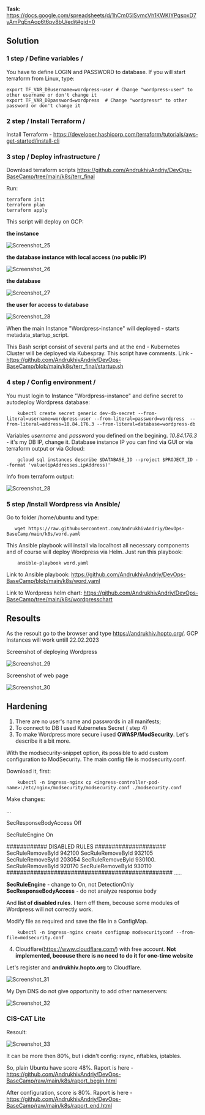 **Task:** https://docs.google.com/spreadsheets/d/1hCm05lSvmcVh1KWKIYPqspxD7yAmPqEnAop6t6pv8bU/edit#gid=0

## Solution

### 1 step / Define variables /

You have to define LOGIN and PASSWORD to database. If you will start terraform from Linux, type:

    export TF_VAR_DBusername=wordpress-user # Change "wordpress-user" to other username or don't change it 
    export TF_VAR_DBpassword=wordpress  # Change "wordpressr" to other password or don't change it 
    
    
### 2 step / Install Terraform /

Install Terraform - https://developer.hashicorp.com/terraform/tutorials/aws-get-started/install-cli

### 3 step / Deploy infrastructure /

Download terraform scripts https://github.com/AndrukhivAndriy/DevOps-BaseCamp/tree/main/k8s/terr_final

Run:

    terraform init
    terraform plan
    terraform apply
    
This script will deploy on GCP: 

**the instance**

![Screenshot_25](https://user-images.githubusercontent.com/79985930/219436459-28cc7e47-8ae9-4d6b-b093-42d46f7d9578.png)

**the database instance with local access (no public IP)**

![Screenshot_26](https://user-images.githubusercontent.com/79985930/219436997-bbbf905d-91d8-4180-a7fc-31c6f6e8a692.png)

**the database**

![Screenshot_27](https://user-images.githubusercontent.com/79985930/219437397-f39a88f9-d041-4dbb-bc99-3dfa8f340bae.png)

**the user for access to database**

![Screenshot_28](https://user-images.githubusercontent.com/79985930/219437613-bb30ab3a-74e0-499e-a2a6-a704ed83308b.png)

When the main Instance "Wordpress-instance" will deployed - starts metadata_startup_script.

This Bash script consist of several parts and at the end - Kubernetes Cluster will be deployed via Kubespray. This script have comments. Link - https://github.com/AndrukhivAndriy/DevOps-BaseCamp/blob/main/k8s/terr_final/startup.sh

### 4 step / Config environment /

You must login to Instance "Wordpress-instance" and define secret to autodeploy Wordpress database:

        kubectl create secret generic dev-db-secret --from-literal=username=wordpress-user --from-literal=password=wordpress  --from-literal=address=10.84.176.3 --from-literal=database=wordpress-db
        
Variables *username* and *password* you defined on the begining. *10.84.176.3* - it's my DB IP, change it. Database instance IP you can find via GUI or via terraform output or via Gcloud:

        gcloud sql instances describe $DATABASE_ID --project $PROJECT_ID --format 'value(ipAddresses.ipAddress)'
        
Info from terraform output:

 ![Screenshot_28](https://user-images.githubusercontent.com/79985930/219589449-a2f8a166-d7b0-4c68-860d-be05cedb1d2d.png) 
 
 
### 5 step /Install Wordpress via Ansible/

Go to folder /home/ubuntu and type:

       wget https://raw.githubusercontent.com/AndrukhivAndriy/DevOps-BaseCamp/main/k8s/word.yaml

This Ansible playbook will install via localhost all necessary components and of course will deploy Wordpress via Helm. Just run this playbook:

        ansible-playbook word.yaml
        
Link to Ansible playbook: https://github.com/AndrukhivAndriy/DevOps-BaseCamp/blob/main/k8s/word.yaml

Link to Wordpress helm chart:  https://github.com/AndrukhivAndriy/DevOps-BaseCamp/tree/main/k8s/wordpresschart

## Resoults

As the resoult go to the browser and type https://andrukhiv.hopto.org/. GCP Instances will work untill 22.02.2023

Screenshot of deploying Wordpress

![Screenshot_29](https://user-images.githubusercontent.com/79985930/219874196-44f30617-5927-47a5-be00-24e3e644c8bc.png)

Screenshot of web page

![Screenshot_30](https://user-images.githubusercontent.com/79985930/219874353-8733fdb3-affd-45d9-9e28-a5bfad2c75f0.png)

## Hardening

1. There are no user's name and passwords in all manifests;
2. To connect to DB I used Kubernetes Secret ( step 4)
3. To make Wordpress more secure i used **OWASP/ModSecurity**. Let's describe it a bit more.

With the modsecurity-snippet option, its possible to add custom configuration to ModSecurity. The main config file is modsecurity.conf. 

Download it, first:

        kubectl -n ingress-nginx cp <ingress-controller-pod-name>:/etc/nginx/modsecurity/modsecurity.conf ./modsecurity.conf
        
Make changes:

...

SecResponseBodyAccess Off

SecRuleEngine On

############ DISABLED RULES  #####################
SecRuleRemoveById 942100
SecRuleRemoveById 932105
SecRuleRemoveById 203054
SecRuleRemoveById 930100.
SecRuleRemoveById 920170
SecRuleRemoveById 930110
#################################################
.....

**SecRuleEngine** - change to On, not DetectionOnly
**SecResponseBodyAccess** - do not analyze response body

And **list of disabled rules**. I tern off them, becouse some modules of Wordpress will not correctly work. 

Modify file as required and save the file in a ConfigMap.

        kubectl -n ingress-nginx create configmap modsecurityconf --from-file=modsecurity.conf

4. Cloudflare(https://www.cloudflare.com/) with free account. **Not implemented, becouse there is no need to do it for one-time website**

Let's register and **andrukhiv.hopto.org** to Cloudflare.

![Screenshot_31](https://user-images.githubusercontent.com/79985930/219876254-7f748694-056d-44cf-8ebe-5ee494f0ad93.png)

My Dyn DNS do not give opportunity to add other nameservers:

![Screenshot_32](https://user-images.githubusercontent.com/79985930/219876724-66b642bf-cb84-49f6-89ba-98a8bfdc4061.png)

### CIS-CAT Lite

Resoult:

![Screenshot_33](https://user-images.githubusercontent.com/79985930/219966919-eb3fcf70-f909-47ef-8c74-4dcb44c12f2a.png)

It can be more then 80%, but i didn't config: rsync, nftables, iptables. 


So, plain Ubuntu have score 48%. Raport is here - https://github.com/AndrukhivAndriy/DevOps-BaseCamp/raw/main/k8s/raport_begin.html

After configuration, score is 80%. Raport is here - https://github.com/AndrukhivAndriy/DevOps-BaseCamp/raw/main/k8s/raport_end.html
 

